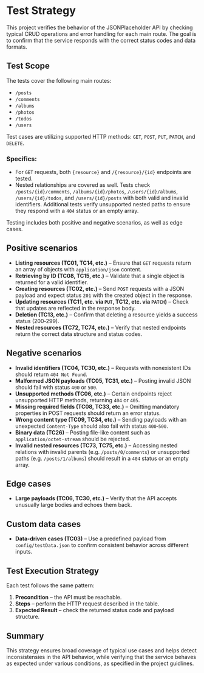 ﻿# Test Strategy

This project verifies the behavior of the JSONPlaceholder API by checking typical CRUD operations and error handling for each main route. 
The goal is to confirm that the service responds with the correct status codes and data formats.

## Test Scope
The tests cover the following main routes: 
- `/posts`	
- `/comments`	
- `/albums`	
- `/photos`	
- `/todos`
- `/users` 

Test cases are utilizing supported HTTP methods: `GET`, `POST`, `PUT`, `PATCH`, and `DELETE`.
### Specifics:
- For `GET` requests, both `{resource}` and `/{resource}/{id}` endpoints are tested.
- Nested relationships are covered as well. Tests check `/posts/{id}/comments`,
  `/albums/{id}/photos`, `/users/{id}/albums`, `/users/{id}/todos`, and
  `/users/{id}/posts` with both valid and invalid identifiers. Additional tests
  verify unsupported nested paths to ensure they respond with a `404` status or
  an empty array.

Testing includes both positive and negative scenarios, as well as edge cases.

## Positive scenarios
- **Listing resources (TC01, TC14, etc.)** – Ensure that `GET` requests return an array of objects with `application/json` content.
- **Retrieving by ID (TC08, TC15, etc.)** – Validate that a single object is returned for a valid identifier.
- **Creating resources (TC02, etc.)** – Send `POST` requests with a JSON payload and expect status `201` with the created object in the response.
- **Updating resources (TC11, etc. via `PUT`, TC12, etc. via `PATCH`)** – Check that updates are reflected in the response body.
- **Deletion (TC13, etc.)** – Confirm that deleting a resource yields a success status (200‑299).
- **Nested resources (TC72, TC74, etc.)** – Verify that nested endpoints return the correct data structure and status codes.

## Negative scenarios
- **Invalid identifiers (TC04, TC30, etc.)** – Requests with nonexistent IDs should return `404 Not Found`.
- **Malformed JSON payloads (TC05, TC31, etc.)** – Posting invalid JSON should fail with status `400` or `500`.
- **Unsupported methods (TC06, etc.)** – Certain endpoints reject unsupported HTTP methods, returning `404` or `405`.
- **Missing required fields (TC08, TC33, etc.)** – Omitting mandatory properties in POST requests should return an error status.
- **Wrong content type (TC09, TC34, etc.)** – Sending payloads with an unexpected `Content-Type` should also fail with status `400`‑`500`.
- **Binary data (TC26)** – Posting file-like content such as `application/octet-stream` should be rejected.
- **Invalid nested resources (TC73, TC75, etc.)** – Accessing nested relations
  with invalid parents (e.g. `/posts/0/comments`) or unsupported paths
  (e.g. `/posts/1/albums`) should result in a `404` status or an empty array.

## Edge cases
- **Large payloads (TC06, TC30, etc.)** – Verify that the API accepts unusually large bodies and echoes them back.

## Custom data cases
- **Data-driven cases (TC03)** – Use a predefined payload from `config/testData.json` to confirm consistent behavior across different inputs.

## Test Execution Strategy
Each test follows the same pattern:
1. **Precondition** – the API must be reachable.
2. **Steps** – perform the HTTP request described in the table.
3. **Expected Result** – check the returned status code and payload structure.

## Summary
This strategy ensures broad coverage of typical use cases and helps detect inconsistensies in the API behavior, while verifying that the service behaves as expected 
under various conditions, as specified in the project guidlines.
